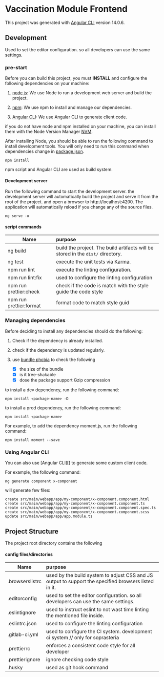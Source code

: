 # Vaccination Module Frontend

This project was generated with [Angular CLI](https://github.com/angular/angular-cli) version 14.0.6.

## Development

Used to set the editor configuration. so all developers can use the same settings.

### pre-start

Before you can build this project, you must **INSTALL** and configure the following dependencies on your machine:

1. [node.js](https://nodejs.org/en/): We use Node to run a development web server and build the project.

2. [npm](https://www.npmjs.com/): We use npm to install and manage our dependencies.

3. [Angular CLI](https://cli.angular.io/): We use Angular CLI to generate client code.

if you do not have node and npm installed on your machine, you can install them with the Node Version Manager [NVM](https://github.com/nvm-sh/nvm#install--update-script).

After installing Node, you should be able to run the following command to install development tools.
You will only need to run this command when dependencies change in [package.json](package.json).

```
npm install
```

npm script and Angular CLI are used as build system.

#### Development server

Run the following command to start the development server. the development server will automatically build the project and serve it from the root of the project.
and open a browser to http://localhost:4200. The application will automatically reload if you change any of the source files.

```
ng serve -o
```

#### script commands

| Name                    | purpose                                                                         |
| ----------------------- | :------------------------------------------------------------------------------ |
| ng build                | build the project. The build artifacts will be stored in the `dist/` directory. |
| ng test                 | execute the unit tests via [Karma](https://karma-runner.github.io).             |
| npm run lint            | execute the linting configuration.                                              |
| npm run lint:fix        | used to configure the linting configuration                                     |
| npm run prettier:check  | check if the code is match with the style guide the code style                  |
| npm run prettier:format | format code to match style guid                                                 |

### Managing dependencies

Before deciding to install any dependencies should do the following:

1. Check if the dependency is already installed.
2. check if the dependency is updated regularly.
3. use [bundle phobia](https://bundlephobia.com/) to check the following

   - [x] the size of the bundle
   - [x] is it tree-shakable
   - [x] dose the package support Gzip compression

to install a dev dependency, run the following command:

```
npm install <package-name> -D
```

to install a prod dependency, run the following command:

```
npm install <package-name>
```

For example, to add the dependency moment.js, run the following command:

```
npm install moment --save
```

### Using Angular CLI

You can also use [Angular CLI][] to generate some custom client code.

For example, the following command:

```
ng generate component x-component
```

will generate few files:

```
create src/main/webapp/app/my-component/x-component.component.html
create src/main/webapp/app/my-component/x-component.component.ts
create src/main/webapp/app/my-component/x-component.component.spec.ts
create src/main/webapp/app/my-component/x-component.component.scss
update src/main/webapp/app/app.module.ts
```

## Project Structure

The project root directory contains the following

#### config files/directories

| Name            | purpose                                                                                              |
| --------------- | :--------------------------------------------------------------------------------------------------- |
| .browserslistrc | used by the build system to adjust CSS and JS output to support the specified browsers listed in it. |
| .editorconfig   | used to set the editor configuration. so all developers can use the same settings.                   |
| .eslintignore   | used to instruct eslint to not wast time linting the mentioned file inside.                          |
| .eslintrc.json  | used to configure the linting configuration                                                          |
| .gitlab-ci.yml  | used to configure the CI system. development ci system // only for soprasteria                       |
| .prettierrc     | enforces a consistent code style for all developer                                                   |
| .prettierignore | ignore checking code style                                                                           |
| .husky          | used as git hook command                                                                             |
